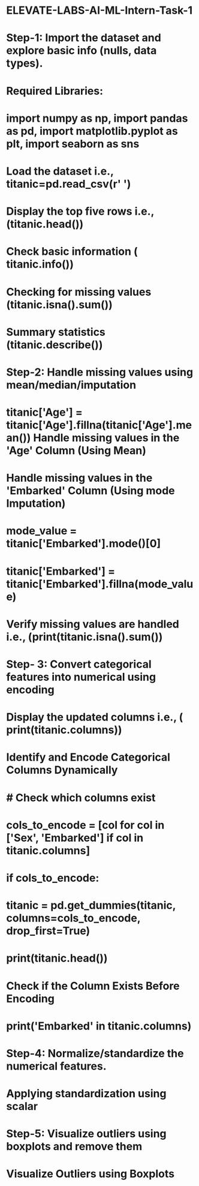 # ELEVATE-LABS-AI-ML-Intern-Task-1
# Step-1: Import the dataset and explore basic info (nulls, data types).
# Required Libraries: 
# import numpy as np, import pandas as pd, import matplotlib.pyplot as plt, import seaborn as sns
# Load the dataset i.e., titanic=pd.read_csv(r' ')
# Display the top five rows i.e.,(titanic.head())
# Check basic information ( titanic.info())
# Checking for missing values (titanic.isna().sum())
# Summary statistics (titanic.describe())
# Step-2:  Handle missing values using mean/median/imputation
# titanic['Age'] = titanic['Age'].fillna(titanic['Age'].mean()) Handle missing values in the 'Age' Column (Using Mean)
# Handle missing values in the 'Embarked' Column (Using mode Imputation)
# mode_value = titanic['Embarked'].mode()[0]
# titanic['Embarked'] = titanic['Embarked'].fillna(mode_value)
# Verify missing values are handled i.e., (print(titanic.isna().sum())
# Step- 3: Convert categorical features into numerical using encoding
# Display the updated columns i.e., ( print(titanic.columns))
# Identify and Encode Categorical Columns Dynamically 
# # Check which columns exist
# cols_to_encode = [col for col in ['Sex', 'Embarked'] if col in titanic.columns]
# if cols_to_encode:
#    titanic = pd.get_dummies(titanic, columns=cols_to_encode, drop_first=True)
# print(titanic.head())
# Check if the Column Exists Before Encoding
# print('Embarked' in titanic.columns)
# Step-4: Normalize/standardize the numerical features.
# Applying standardization using scalar
# Step-5: Visualize outliers using boxplots and remove them
# Visualize Outliers using Boxplots
